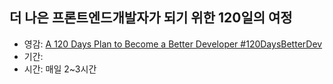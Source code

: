 ## 더 나은 프론트엔드개발자가 되기 위한 120일의 여정
* 영감: [A 120 Days Plan to Become a Better Developer #120DaysBetterDev](https://hackernoon.com/a-120-days-plan-to-become-a-better-developer-120daysbetterdev-4c3bbbdf31ee)
* 기간: 
* 시간: 매일 2~3시간
